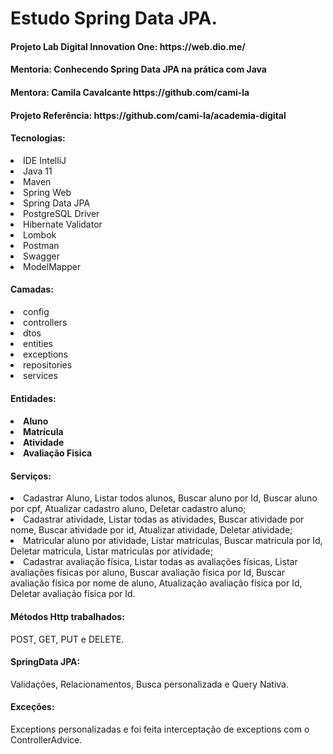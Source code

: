 # Estudo Spring Data JPA.

<h4>Projeto Lab Digital Innovation One: https://web.dio.me/</h4>
<h4>Mentoria: Conhecendo Spring Data JPA na prática com Java</h4>
<h4>Mentora: Camila Cavalcante https://github.com/cami-la</h4>
<h4>Projeto Referência: https://github.com/cami-la/academia-digital</h4>
<p></p>
<dt>
  <h4>Tecnologias:</h4>
  <li>IDE IntelliJ</li>
  <li>Java 11</li>
  <li>Maven</li>
  <li>Spring Web</li>
  <li>Spring Data JPA</li>
  <li>PostgreSQL Driver</li>
  <li>Hibernate Validator</li>
  <li>Lombok</li>
  <li>Postman</li>
  <li>Swagger</li>
  <li>ModelMapper</li>
</dt>
<p></p>
<dt>
  <h4>Camadas:</h4>
  <li>config</li>
  <li>controllers</li>
  <li>dtos</li>
  <li>entities</li>
  <li>exceptions</li>
  <li>repositories</li>
  <li>services</li>
</dt>
<p></p>
<dt>
  <h4>Entidades:<h4>
  <li>Aluno</li>
  <li>Matrícula</li>
  <li>Atividade</li>
  <li>Avaliação Fisica</li>
</dt>
<p></p>
<dt>
  <h4>Serviços:</h4>
  <li>Cadastrar Aluno, Listar todos alunos, Buscar aluno por Id, Buscar aluno por cpf, Atualizar cadastro aluno, Deletar cadastro aluno;</li>
  <li>Cadastrar atividade, Listar todas as atividades, Buscar atividade por nome, Buscar atividade por id, Atualizar atividade, Deletar atividade;</li>
  <li>Matricular aluno por atividade, Listar matrículas, Buscar matricula por Id, Deletar matricula, Listar matriculas por atividade;</li>
  <li>Cadastrar avaliação física, Listar todas as avaliações físicas, Listar avaliações físicas por aluno, Buscar avaliação física por Id, Buscar avaliação física por nome de aluno, Atualização avaliação física por Id, Deletar avaliação física por Id.</li>
</dt>
<p></p>

<h4>Métodos Http trabalhados:</h4>
<p> POST, GET, PUT e DELETE.</p>

<h4>SpringData JPA:</h4>
<p> Validações, Relacionamentos, Busca personalizada e Query Nativa.</p>

<h4>Exceções:</h4>
<p> Exceptions personalizadas e foi feita interceptação de exceptions com o ControllerAdvice.</p>


